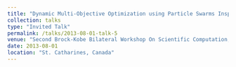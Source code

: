```yaml
---
title: "Dynamic Multi-Objective Optimization using Particle Swarms Inspired by Atomic Models"
collection: talks
type: "Invited Talk"
permalink: /talks/2013-08-01-talk-5
venue: "Second Brock-Kobe Bilateral Workshop On Scientific Computation, Brock University"
date: 2013-08-01
location: "St. Catharines, Canada"
---
```

